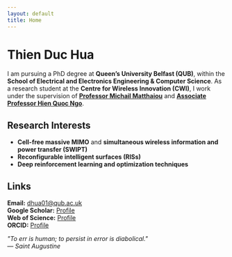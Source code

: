 ```yaml
---
layout: default
title: Home
---
```


# Thien Duc Hua

I am pursuing a PhD degree at **Queen’s University Belfast (QUB)**, within the **School of Electrical and Electronics Engineering & Computer Science**. As a research student at the **Centre for Wireless Innovation (CWI)**, I work under the supervision of [**Professor Michail Matthaiou**](https://sites.google.com/site/micmatthaiou/home) and [**Associate Professor Hien Quoc Ngo**](https://sites.google.com/site/micmatthaiou/home).

## Research Interests
- **Cell-free massive MIMO** and **simultaneous wireless information and power transfer (SWIPT)**
- **Reconfigurable intelligent surfaces (RISs)**
- **Deep reinforcement learning and optimization techniques**

## Links
**Email:** [dhua01@qub.ac.uk](mailto:dhua01@qub.ac.uk)  
**Google Scholar:** [Profile](https://scholar.google.com/citations?hl=en&user=UpJlLesAAAAJ)  
**Web of Science:** [Profile](https://www.webofscience.com/wos/author/record/ISA-6510-2023)  
**ORCID:** [Profile](https://orcid.org/0009-0004-0567-5880)  

*"To err is human; to persist in error is diabolical."*  
— *Saint Augustine*  
